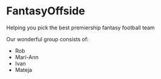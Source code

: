# FantasyOffside
Helping you pick the best premiership fantasy football team

Our wonderful group consists of:
- Rob
- Mari-Ann
- Ivan
- Mateja
